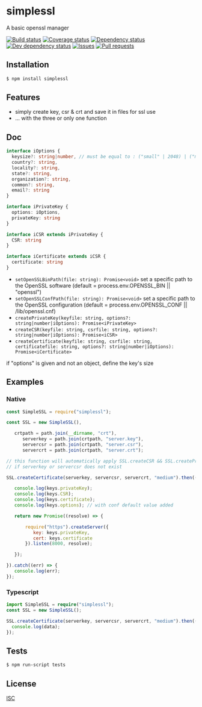 # simplessl
A basic openssl manager

[![Build status](https://api.travis-ci.org/Psychopoulet/simplessl.svg?branch=master)](https://travis-ci.org/Psychopoulet/simplessl)
[![Coverage status](https://coveralls.io/repos/github/Psychopoulet/simplessl/badge.svg?branch=master)](https://coveralls.io/github/Psychopoulet/simplessl)
[![Dependency status](https://david-dm.org/Psychopoulet/simplessl/status.svg)](https://david-dm.org/Psychopoulet/simplessl)
[![Dev dependency status](https://david-dm.org/Psychopoulet/simplessl/dev-status.svg)](https://david-dm.org/Psychopoulet/simplessl?type=dev)
[![Issues](https://img.shields.io/github/issues/Psychopoulet/simplessl.svg)](https://github.com/Psychopoulet/simplessl/issues)
[![Pull requests](https://img.shields.io/github/issues-pr/Psychopoulet/simplessl.svg)](https://github.com/Psychopoulet/simplessl/pulls)

## Installation

```bash
$ npm install simplessl
```

## Features

   * simply create key, csr & crt and save it in files for ssl use
   * ... with the three or only one function

## Doc

```typescript
interface iOptions {
  keysize?: string|number, // must be equal to : ("small" | 2048) | ("medium" | 3072) | ("large" | 4096)
  country?: string,
  locality?: string,
  state?: string,
  organization?: string,
  common?: string,
  email?: string
}

interface iPrivateKey {
  options: iOptions,
  privateKey: string
}

interface iCSR extends iPrivateKey {
  CSR: string
}

interface iCertificate extends iCSR {
  certificate: string
}
```

   * ``` setOpenSSLBinPath(file: string): Promise<void> ``` set a specific path to the OpenSSL software (default = process.env.OPENSSL_BIN || "openssl")
   * ``` setOpenSSLConfPath(file: string): Promise<void> ``` set a specific path to the OpenSSL configuration (default = process.env.OPENSSL_CONF || <simplessl>/lib/openssl.cnf)
   * ``` createPrivateKey(keyfile: string, options?: string|number|iOptions): Promise<iPrivateKey> ```
   * ``` createCSR(keyfile: string, csrfile: string, options?: string|number|iOptions): Promise<iCSR> ```
   * ``` createCertificate(keyfile: string, csrfile: string, certificatefile: string, options?: string|number|iOptions): Promise<iCertificate> ```

if "options" is given and not an object, define the key's size

## Examples

### Native

```javascript
const SimpleSSL = require("simplessl");

const SSL = new SimpleSSL(),

   crtpath = path.join(__dirname, "crt"),
      serverkey = path.join(crtpath, "server.key"),
      servercsr = path.join(crtpath, "server.csr"),
      servercrt = path.join(crtpath, "server.crt");

// this function will automatically apply SSL.createCSR && SSL.createPrivateKey functions
// if serverkey or servercsr does not exist

SSL.createCertificate(serverkey, servercsr, servercrt, "medium").then((keys) => {

   console.log(keys.privateKey);
   console.log(keys.CSR);
   console.log(keys.certificate);
   console.log(keys.options); // with conf default value added

   return new Promise((resolve) => {

       require("https").createServer({
          key: keys.privateKey,
          cert: keys.certificate
       }).listen(8000, resolve);

   });

}).catch((err) => {
   console.log(err);
});
```

### Typescript

```typescript
import SimpleSSL = require("simplessl");
const SSL = new SimpleSSL();

SSL.createCertificate(serverkey, servercsr, servercrt, "medium").then((data: iCertificate) => {
  console.log(data);
});
```

## Tests

```bash
$ npm run-script tests
```

## License

   [ISC](LICENSE)
